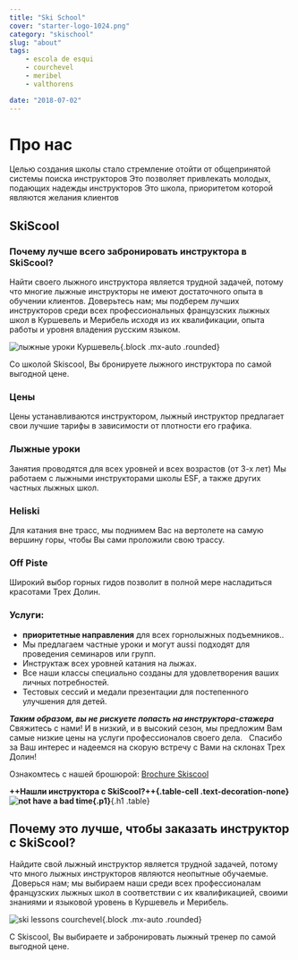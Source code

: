 ```yaml
---
title: "Ski School"
cover: "starter-logo-1024.png"
category: "skischool"
slug: "about"
tags:
    - escola de esqui
    - courchevel
    - meribel
    - valthorens

date: "2018-07-02"
---
```


# Про нас

Целью создания школы стало стремление отойти от общепринятой системы поиска инструкторов
Это позволяет привлекать молодых, подающих надежды инструкторов
Это школа, приоритетом которой являются желания клиентов

## SkiScool

### Почему лучше всего забронировать инструктора в SkiScool?
 
<div class="ml3">Найти своего лыжного инструктора является трудной задачей, потому что многие лыжные инструкторы не имеют достаточного опыта в обучении клиентов.   
Доверьтесь нам; мы подберем лучших инструкторов среди всех профессиональных французских лыжных школ в Куршевель и Мерибель исходя из их квалификации, опыта работы и уровня владения русским языком.</div>

![лыжные уроки Куршевель](https://skiscool.com/dist/skilessons.jpg){.block .mx-auto .rounded}
 
<div class="ml3">
Со школой Skiscool, Вы бронируете лыжного инструктора по самой выгодной цене.

### Цены
Цены устанавливаются инструктором, лыжный инструктор предлагает свои лучшие тарифы в зависимости от плотности его графика.

### Лыжные уроки
Занятия проводятся для всех уровней и всех возрастов (от 3-х лет)
Мы работаем с лыжными инструкторами школы ESF, а также других частных лыжных школ.

### Heliski
Для катания вне трасс, мы поднимем Вас на вертолете на самую вершину горы, чтобы Вы сами проложили свою трассу.

### Off Piste
Широкий выбор горных гидов позволит в полной мере насладиться красотами Трех Долин.

### Услуги:
* **приоритетные направления**  для всех горнолыжных подъемников..
* Мы предлагаем частные уроки и могут aussi подходят для проведения семинаров или групп.
* Инструктаж всех уровней катания на лыжах.
* Все наши классы специально созданы для удовлетворения ваших личных потребностей.
* Тестовых сессий и медали презентации для постепенного улучшения для детей.


***Таким образом, вы не рискуете попасть на инструктора-стажера*** 
Свяжитесь с нами! И в низкий, и в высокий сезон, мы предложим Вам самые низкие цены на услуги профессионалов своего дела.
                                                          
Спасибо за Ваш интерес и надеемся на скорую встречу с Вами на склонах Трех Долин!
</div>


Ознакомтесь с нашей брошюрой: [Brochure Skiscool](http://ru.skiscool.com/testmybook/)

**++Нашли инструктора c SkiScool?++{.table-cell .text-decoration-none} ![not have a bad time](/dist/pictures/instructorgood.jpg){.p1}**{.h1 .table}
 
 
## Почему это лучше, чтобы заказать инструктор с SkiScool?
 
Найдите свой лыжный инструктор является трудной задачей, потому что много лыжных инструкторов являются неопытные обучаемые.   
 Доверься нам; мы выбираем наши среди всех профессионалам французских лыжных школ в соответствии с их квалификацией, своими знаниями и языковой уровень в Куршевель и Мерибель.   

![ski lessons courchevel](https://skiscool.com/dist/skilessons.jpg){.block .mx-auto .rounded}

С Skiscool, Вы выбираете и забронировать лыжный тренер по самой выгодной цене. 